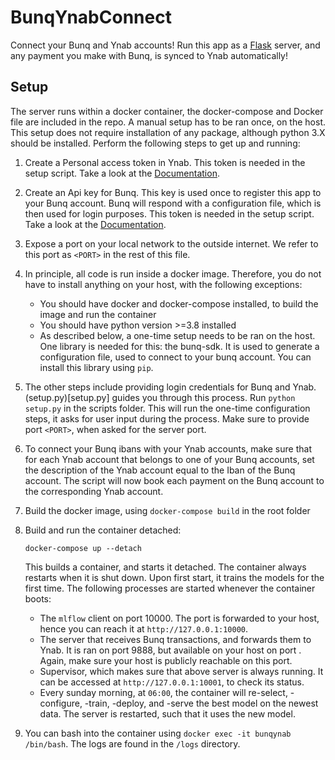 # BunqYnabConnect

Connect your Bunq and Ynab accounts! Run this app as a
[Flask](https://flask.palletsprojects.com) server, and any payment you make with Bunq, is
synced to Ynab automatically!

## Setup
The server runs within a docker container, the docker-compose and Docker file are 
included in the repo. A manual setup has to be ran once, on the host. This setup does 
not require installation of any package, although python 3.X should be installed. 
Perform the following steps to get up and running:

1. Create a Personal access token in Ynab. This token is needed in the setup script. Take
   a look at the [Documentation](https://api.youneedabudget.com/).
2. Create an Api key for Bunq. This key is used once to register this app to your Bunq
   account. Bunq will respond with a configuration file, which is then used for login
   purposes. This token is needed in the setup script. Take a look at the 
   [Documentation](https://doc.bunq.com/#/authentication).
3. Expose a port on your local network to the outside internet. We refer to this port 
   as `<PORT>` in the rest of this file. 
4. In principle, all code is run inside a docker image. Therefore, you do not have to 
   install anything on your host, with the following exceptions:
   - You should have docker and docker-compose installed, to build the image and run the 
     container
   - You should have python version >=3.8 installed
   - As described below, a one-time setup needs to be ran on the host. One library is 
     needed for this: the bunq-sdk. It is used to generate a configuration file, used 
     to connect to your bunq account. You can install this library using `pip`.
5. The other steps include providing login credentials for Bunq and Ynab.
   (setup.py)[setup.py] guides you through this process. Run `python setup.py` in the 
   scripts folder. This will run the one-time configuration steps, it asks for user input during the
   process. Make sure to provide port `<PORT>`, when asked for the server port.
6. To connect your Bunq ibans with your Ynab accounts, make sure that for each Ynab
   account that belongs to one of your Bunq accounts, set the description of the Ynab
   account equal to the Iban of the Bunq account. The script will now book each payment
   on the Bunq account to the corresponding Ynab account.
7. Build the docker image, using `docker-compose build` in the root folder
8. Build and run the container detached:

    ```docker-compose up --detach```
    
    This builds a container, and starts it detached. The container always restarts 
   when it is shut down.  Upon first start, it trains the models for the first time. 
   The following processes are started whenever the container boots:
   - The `mlflow` client on port 10000. The port is forwarded to your host, hence 
     you can reach it at `http://127.0.0.1:10000`.
   - The server that receives Bunq transactions, and forwards them to Ynab. It is ran 
     on port 9888, but available on your host on port <PORT>. Again, make sure your 
     host is publicly reachable on this port.
   - Supervisor, which makes sure that above server is always running. It can be 
     accessed at `http://127.0.0.1:10001`, to check its status.
   - Every sunday morning, at `06:00`, the container will re-select, -configure, -train, 
     -deploy, and -serve the best model on the newest data. The server is restarted, 
     such that it uses the new model. 
9. You can bash into the container using `docker exec -it bunqynab /bin/bash`. The 
   logs are found in the `/logs` directory.